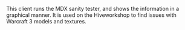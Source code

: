 This client runs the MDX sanity tester, and shows the information in a graphical manner.
It is used on the Hiveworkshop to find issues with Warcraft 3 models and textures.
